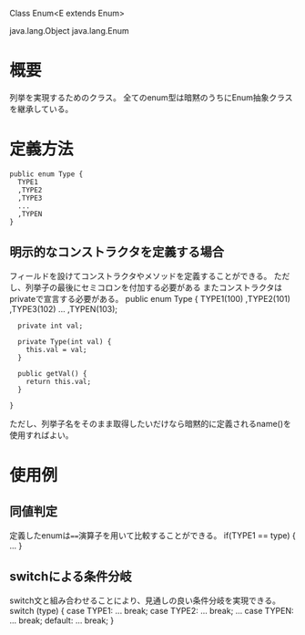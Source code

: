 Class Enum<E extends Enum<E>>

java.lang.Object
  java.lang.Enum<E>

# 概要
列挙を実現するためのクラス。
全てのenum型は暗黙のうちにEnum抽象クラスを継承している。

# 定義方法
    public enum Type {
      TYPE1
      ,TYPE2
      ,TYPE3
      ...
      ,TYPEN
    }
## 明示的なコンストラクタを定義する場合
フィールドを設けてコンストラクタやメソッドを定義することができる。
ただし、列挙子の最後にセミコロンを付加する必要がある
またコンストラクタはprivateで宣言する必要がある。
    public enum Type {
      TYPE1(100)
      ,TYPE2(101)
      ,TYPE3(102)
      ...
      ,TYPEN(103);

      private int val;

      private Type(int val) {
        this.val = val;
      }

      public getVal() {
        return this.val;
      }

    }
ただし、列挙子名をそのまま取得したいだけなら暗黙的に定義されるname()を使用すればよい。

# 使用例
## 同値判定
定義したenumは`==`演算子を用いて比較することができる。
    if(TYPE1 == type) {
        ...
    }
## switchによる条件分岐
switch文と組み合わせることにより、見通しの良い条件分岐を実現できる。
    switch (type) {
      case TYPE1:
        ...
        break;
      case TYPE2:
        ...
        break;
      ...
      case TYPEN:
        ...
        break;
      default:
        ...
        break;
    }
